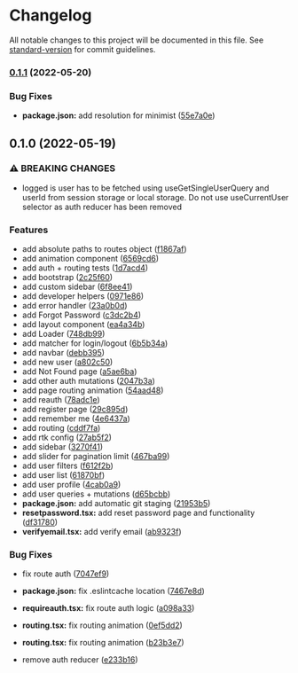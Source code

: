 # Changelog

All notable changes to this project will be documented in this file. See [standard-version](https://github.com/conventional-changelog/standard-version) for commit guidelines.

### [0.1.1](https://github.com/saisilinus/react-redux-typescript-boilerplate/compare/v0.1.0...v0.1.1) (2022-05-20)


### Bug Fixes

* **package.json:** add resolution for minimist ([55e7a0e](https://github.com/saisilinus/react-redux-typescript-boilerplate/commit/55e7a0e3273edfa3d9ddf8fd50b19b5430d07ae0))

## 0.1.0 (2022-05-19)


### ⚠ BREAKING CHANGES

* logged is user has to be fetched using useGetSingleUserQuery and userId from
session storage or local storage. Do not use useCurrentUser selector as auth reducer has been
removed

### Features

* add absolute paths to routes object ([f1867af](https://github.com/saisilinus/react-redux-typescript-boilerplate/commit/f1867afd1476723ece0df945f290a0a4eaa1c3cd))
* add animation component ([6569cd6](https://github.com/saisilinus/react-redux-typescript-boilerplate/commit/6569cd6d15e4919b97c24fbb13668981710f613f))
* add auth + routing tests ([1d7acd4](https://github.com/saisilinus/react-redux-typescript-boilerplate/commit/1d7acd47f9e222b398b596e12fe73f4ba0e6f169))
* add bootstrap ([2c25f60](https://github.com/saisilinus/react-redux-typescript-boilerplate/commit/2c25f608a2cdaef1c764e05c701b4c1b0998a2cf))
* add custom sidebar ([6f8ee41](https://github.com/saisilinus/react-redux-typescript-boilerplate/commit/6f8ee41a494643b20c01b21c5755f474c8123b9d))
* add developer helpers ([0971e86](https://github.com/saisilinus/react-redux-typescript-boilerplate/commit/0971e86203d7a422a442d8ed928c63abb57b5ec6))
* add error handler ([23a0b0d](https://github.com/saisilinus/react-redux-typescript-boilerplate/commit/23a0b0d2f8365b729c856651225eb599445a3ee3))
* add Forgot Password ([c3dc2b4](https://github.com/saisilinus/react-redux-typescript-boilerplate/commit/c3dc2b4acbd7699c9e8506530c891fc78ca75df6))
* add layout component ([ea4a34b](https://github.com/saisilinus/react-redux-typescript-boilerplate/commit/ea4a34b07288fcedfe908366326314868b62a584))
* add Loader ([748db99](https://github.com/saisilinus/react-redux-typescript-boilerplate/commit/748db9960394d940817a0cc1bdebf907b56ae892))
* add matcher for login/logout ([6b5b34a](https://github.com/saisilinus/react-redux-typescript-boilerplate/commit/6b5b34a596d5f44520d7c24f03c705f35238cd78))
* add navbar ([debb395](https://github.com/saisilinus/react-redux-typescript-boilerplate/commit/debb395515a97988016c0c71152dbf34f84e1fde))
* add new user ([a802c50](https://github.com/saisilinus/react-redux-typescript-boilerplate/commit/a802c50cd47d32e8da6d34a6a235599f7520adbe))
* add Not Found page ([a5ae6ba](https://github.com/saisilinus/react-redux-typescript-boilerplate/commit/a5ae6ba29cb050b61686fde1c4722441839ca007))
* add other auth mutations ([2047b3a](https://github.com/saisilinus/react-redux-typescript-boilerplate/commit/2047b3a15518b6aca973ea880a2d1e4f12e51734))
* add page routing animation ([54aad48](https://github.com/saisilinus/react-redux-typescript-boilerplate/commit/54aad483f26b611be1619e5540a992c65b213b8b))
* add reauth ([78adc1e](https://github.com/saisilinus/react-redux-typescript-boilerplate/commit/78adc1e838d417102d0b4ac519f92cd8dfd402ad))
* add register page ([29c895d](https://github.com/saisilinus/react-redux-typescript-boilerplate/commit/29c895d6759cd9b2692741a271332e17a633bd7a))
* add remember me ([4e6437a](https://github.com/saisilinus/react-redux-typescript-boilerplate/commit/4e6437adf1423d11220e9901c5bb394497dab8fe))
* add routing ([cddf7fa](https://github.com/saisilinus/react-redux-typescript-boilerplate/commit/cddf7fa7e154543a3c1930075e73541b3904b74b))
* add rtk config ([27ab5f2](https://github.com/saisilinus/react-redux-typescript-boilerplate/commit/27ab5f246105f6f0e96e6a4a7023ddd68299f3ac))
* add sidebar ([3270f41](https://github.com/saisilinus/react-redux-typescript-boilerplate/commit/3270f41b92b07b026055f628960895d4007196a4))
* add slider for pagination limit ([467ba99](https://github.com/saisilinus/react-redux-typescript-boilerplate/commit/467ba999aa580fb7581dca6657b361dffd2883ba))
* add user filters ([f612f2b](https://github.com/saisilinus/react-redux-typescript-boilerplate/commit/f612f2be67984412a59db4ed7abff834ac0f689f))
* add user list ([61870bf](https://github.com/saisilinus/react-redux-typescript-boilerplate/commit/61870bfc53a74ac62739b687e35007c8487a893b))
* add user profile ([4cab0a9](https://github.com/saisilinus/react-redux-typescript-boilerplate/commit/4cab0a90ad2c43849b37ee63bc8a049e20215207))
* add user queries + mutations ([d65bcbb](https://github.com/saisilinus/react-redux-typescript-boilerplate/commit/d65bcbb6930ee91ff29463e065c331c546eedc59))
* **package.json:** add automatic git staging ([21953b5](https://github.com/saisilinus/react-redux-typescript-boilerplate/commit/21953b5fc9dfdf910eef444c7ea3e195c0ab1034))
* **resetpassword.tsx:** add reset password page and functionality ([df31780](https://github.com/saisilinus/react-redux-typescript-boilerplate/commit/df3178023ce23158ea001acb599881b9fe740b3a))
* **verifyemail.tsx:** add verify email ([ab9323f](https://github.com/saisilinus/react-redux-typescript-boilerplate/commit/ab9323f9445afd562f70b63f5f445fd91fca82b3))


### Bug Fixes

* fix route auth ([7047ef9](https://github.com/saisilinus/react-redux-typescript-boilerplate/commit/7047ef98ab1cf3b6b03e2f69f71ebf4ada6775ba))
* **package.json:** fix .eslintcache location ([7467e8d](https://github.com/saisilinus/react-redux-typescript-boilerplate/commit/7467e8dc6684741b04cc80673484af5b30f5cccd))
* **requireauth.tsx:** fix route auth logic ([a098a33](https://github.com/saisilinus/react-redux-typescript-boilerplate/commit/a098a332f9f1df9f9567fc4c61eb6c3583a0d623))
* **routing.tsx:** fix routing animation ([0ef5dd2](https://github.com/saisilinus/react-redux-typescript-boilerplate/commit/0ef5dd2c0e1afe88061a945159befe2979c74227))
* **routing.tsx:** fix routing animation ([b23b3e7](https://github.com/saisilinus/react-redux-typescript-boilerplate/commit/b23b3e70d0e06a62a38eaf543180d1d063cd37b3))


* remove auth reducer ([e233b16](https://github.com/saisilinus/react-redux-typescript-boilerplate/commit/e233b1638a11290573df5fa5abe53471fa7ac9df))
